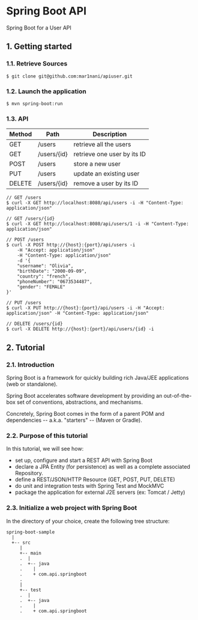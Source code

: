 # Spring Boot API

Spring Boot for a User API

## 1. Getting started

### 1.1. Retrieve Sources

```
$ git clone git@github.com:mar1nani/apiuser.git
```

### 1.2. Launch the application
```
$ mvn spring-boot:run
```
### 1.3. API

Method | Path           | Description                    |
-------|----------------|--------------------------------|
GET    | /users         | retrieve all the users         |
GET    | /users/{id}    | retrieve one user by its ID    |
POST   | /users         | store a new user               |
PUT    | /users         | update an existing user        |
DELETE | /users/{id}    | remove a user by its ID        |

```
// GET /users
$ curl -X GET http://localhost:8080/api/users -i -H "Content-Type: application/json"

// GET /users/{id}
$ curl -X GET http://localhost:8080/api/users/1 -i -H "Content-Type: application/json"

// POST /users
$ curl -X POST http://{host}:{port}/api/users -i
    -H "Accept: application/json"
    -H "Content-Type: application/json"
    -d '{
    "username": "Olivia",
    "birthDate": "2000-09-09",
    "country": "french",
    "phoneNumber": "0673534487",
    "gender": "FEMALE"
}'

// PUT /users
$ curl -X PUT http://{host}:{port}/api/users -i -H "Accept: application/json" -H "Content-Type: application/json"

// DELETE /users/{id}
$ curl -X DELETE http://{host}:{port}/api/users/{id} -i
```

## 2. Tutorial

### 2.1. Introduction

Spring Boot is a framework for quickly building rich Java/JEE applications (web or standalone).

Spring Boot accelerates software development by providing an out-of-the-box set of conventions, abstractions, and mechanisms.

Concretely, Spring Boot comes in the form of a parent POM and dependencies -- a.k.a. "starters" -- (Maven or Gradle).

### 2.2. Purpose of this tutorial

In this tutorial, we will see how:

- set up, configure and start a REST API with Spring Boot
- declare a JPA Entity (for persistence) as well as a complete associated Repository.
- define a REST/JSON/HTTP Resource (GET, POST, PUT, DELETE)
- do unit and integration tests with Spring Test and MockMVC
- package the application for external J2E servers (ex: Tomcat / Jetty)

### 2.3. Initialize a web project with Spring Boot

In the directory of your choice, create the following tree structure:
```
spring-boot-sample 
  |
  +-- src
     |
     +-- main
     .  |
     .  +-- java
     .    |
     .    + com.api.springboot
     .
     |
     +-- test
     .  |
     .  +-- java
     .    |
     .    + com.api.springboot
